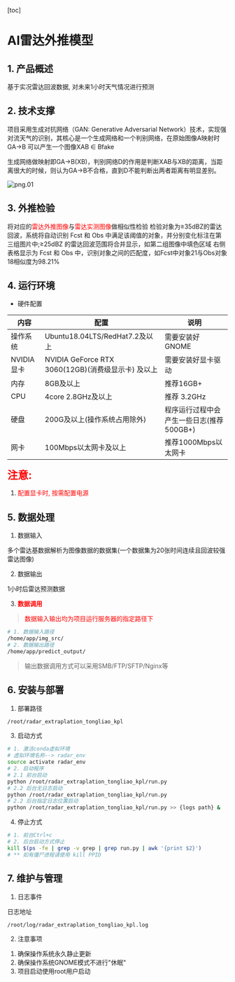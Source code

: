 [toc]

# AI雷达外推模型

## 1. 产品概述

基于实况雷达回波数据, 对未来1小时天气情况进行预测

## 2. 技术支撑

项目采用生成对抗网络（GAN: Generative Adversarial Network）技术，实现强对流天气的识别，其核心是一个生成网络和一个判别网络，在原始图像A映射时 GA→B 可以产生一个图像XAB ∈ Bfake

生成网络做映射即GA→B(XB)，判别网络D的作用是判断XAB与XB的距离，当距离很大的时候，则认为GA→B不合格，直到D不能判断出两者距离有明显差别。

<img src="https://file.share.alicehome.ltd/pic/markdown/other/png.01.png" alt="png.01" title="Pic">

## 3. 外推检验

将对应的<font color=#ff0000>雷达外推图像</font>与<font color=#ff0000>雷达实测图像</font>做相似性检验
检验对象为≥35dBZ的雷达回波，系统将自动识别 Fcst 和 Obs 中满足该阈值的对象，并分别变化标注在第三组图片中;≥25dBZ 的雷达回波范围将合并显示，如第二组图像中填色区域
右侧表格显示为 Fcst 和 Obs 中，识别对象之间的匹配度，如Fcst中对象21与Obs对象18相似度为98.21%

## 4. 运行环境

- 硬件配置

| 内容        | 配置                                        | 说明                       |
|-----------|-------------------------------------------|--------------------------|
| 操作系统      | Ubuntu18.04LTS/RedHat7.2及以上               | 需要安装好GNOME               |
| NVIDIA 显卡 | NVIDIA GeForce RTX 3060(12GB)(消费级显示卡) 及以上 | 需要安装好显卡驱动                |
| 内存        | 8GB及以上                                    | 推荐16GB+                  |
| CPU       | 4core 2.8GHz及以上                           | 推荐 3.2GHz                |
| 硬盘        | 200G及以上(操作系统占用除外)                         | 程序运行过程中会产生一些日志(推荐500GB+) |
| 网卡        | 100Mbps以太网卡及以上                            | 推荐1000Mbps以太网卡           |

**<font color="red" size="5">注意:</font>**

1. <font color="red">配置显卡时, 按需配置电源</font>

## 5. 数据处理

1) 数据输入

多个雷达基数据解析为图像数据的数据集(一个数据集为20张时间连续且回波较强雷达图像)

2) 数据输出

1小时后雷达预测数据

3) <font color="red">__数据调用__</font>

> <font color="red">数据输入输出均为项目运行服务器的指定路径下</font>

```bash
# 1. 数据输入路径
/home/app/img_src/
# 2. 数据输出路径
/home/app/predict_output/
```

> 输出数据调用方式可以采用SMB/FTP/SFTP/Nginx等

## 6. 安装与部署

1) 部署路径

```bash
/root/radar_extraplation_tongliao_kpl
```

3) 启动方式

```bash
# 1. 激活conda虚拟环境
# 虚拟环境名称--> radar_env
source activate radar_env
# 2. 启动程序
# 2.1 前台启动
python /root/radar_extraplation_tongliao_kpl/run.py
# 2.2 后台无日志启动
python /root/radar_extraplation_tongliao_kpl/run.py
# 2.2 后台指定日志位置启动
python /root/radar_extraplation_tongliao_kpl/run.py >> {logs path} &
```

4) 停止方式

```bash
# 1. 前台Ctrl+c
# 2. 后台启动方式停止
kill $(ps -fe | grep -v grep | grep run.py | awk '{print $2}')
# ** 如有僵尸进程请使用 kill PPID
```

## 7. 维护与管理

1) 日志事件

日志地址
```bash
/root/log/radar_extraplation_tongliao_kpl.log
```

2) 注意事项

1. 确保操作系统永久静止更新
2. 确保操作系统GNOME模式不进行"休眠"
3. 项目启动使用root用户启动



